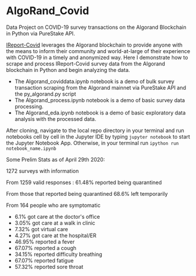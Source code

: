 # AlgoRand_Covid
Data Project on COVID-19 survey transactions on the Algorand Blockchain in Python via PureStake API.

[IReport-Covid](https://ireport.algorand.org/en) leverages the Algorand blockchain to provide anyone with the means to inform their community and world-at-large of their experience with COVID-19 in a timely and anonymized way. Here I demonstrate how to scrape and process IReport-Covid survey data from the Algorand blockchain in Python and begin analyzing the data. 

* The Algorand_coviddata.ipynb notebook is a demo of bulk survey transaction scraping from the Algorand mainnet via PureStake API and the py_algorand.py script
* The Algorand_process.ipynb notebook is a demo of basic survey data processing.
* The Algorand_eda.ipynb notebook is a demo of basic exploratory data analysis with the processed data.

After cloning, navigate to the local repo directory in your terminal and run notebooks cell by cell in the Jupyter IDE by typing ```jupyter notebook``` to start the Jupyter Notebook App. Otherwise, in your terminal run ```ipython run notebook_name.ipynb```

Some Prelim Stats as of April 29th 2020:

1272 surveys with information

From 1259 valid responses : 61.48% reported being quarantined

From those that reported being quarantined 68.6% left temporarily

From 164 people who are symptomatic
* 6.1% got care at the doctor's office
* 3.05% got care at a walk in clinic
* 7.32% got virtual care
* 4.27% got care at the hospital/ER
* 46.95% reported a fever
* 67.07% reported a cough
* 34.15% reported difficulty breathing
* 67.07% reported fatigue
* 57.32% reported sore throat
